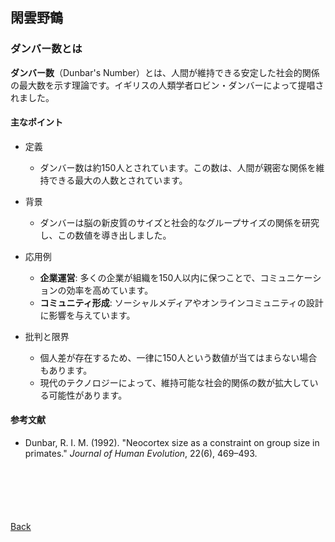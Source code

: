 ## 閑雲野鶴

### ダンバー数とは

**ダンバー数**（Dunbar's Number）とは、人間が維持できる安定した社会的関係の最大数を示す理論です。イギリスの人類学者ロビン・ダンバーによって提唱されました。

#### 主なポイント

- 定義  
  - ダンバー数は約150人とされています。この数は、人間が親密な関係を維持できる最大の人数とされています。

- 背景  
  - ダンバーは脳の新皮質のサイズと社会的なグループサイズの関係を研究し、この数値を導き出しました。

- 応用例  
  - **企業運営**: 多くの企業が組織を150人以内に保つことで、コミュニケーションの効率を高めています。  
  - **コミュニティ形成**: ソーシャルメディアやオンラインコミュニティの設計に影響を与えています。

- 批判と限界  
  - 個人差が存在するため、一律に150人という数値が当てはまらない場合もあります。  
  - 現代のテクノロジーによって、維持可能な社会的関係の数が拡大している可能性があります。

#### 参考文献

- Dunbar, R. I. M. (1992). "Neocortex size as a constraint on group size in primates." *Journal of Human Evolution*, 22(6), 469–493.

<p style="margin-top: 100px;"></p>

[Back](./../../)
